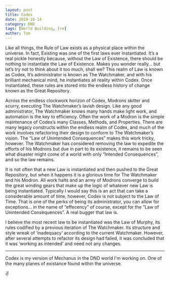 ```yaml
---
layout: post
title: Codex
date: 2019-10-14
category: DND
tags: [World Building, Ire]
auther: Tom
---
```


Like all things, the Rule of Law exists as a physical place within the universe. In fact, Existing was one of the first laws ever Instantiated. It’s a real pickle honestly because, without the Law of Existence, there should be nothing to instantiate the Law of Existence. Makes you wonder really… but let’s try not to think about it too much, shall we? This realm of Law is known as Codex, It’s administrator is known as The Watchmaker, and with his brilliant mechanical mind, he instantiates all reality within Codex. Once instantiated, these rules are stored into the endless history of change known as the Great Repository.

Across the endless clockwork horizon of Codex, Modrons skitter and scurry, executing The Watchmaker’s lavish design. Like any good administrator, The Watchmaker knows many hands make light work, and automation is the key to efficiency. Often the work of a Modron is the simple maintenance of Codex’s many Classes, Methods, and Properties. There are many legacy constructs within the endless realm of Codex, and much of the work involves refactoring their design to conform to The Watchmaker’s vision. The “Law of Unintended Consequences” makes this work tricky, however. The Watchmaker has considered removing the law to expedite the efforts of his Modrons but due in part to its existence, it remains to be seen what disaster might come of a world with only “Intended Consequences”, and so the law remains. 

It is not often that a new Law is instantiated and then pushed to the Great Repository, but when it happens it is a glorious time for The Watchmaker and his Modron. All work halts and an army of Modrons converge to build the great winding gears that make up the logic of whatever new Law is being instantiated. Typically I would say this is an act that can take a considerable amount of time, however, Codex is not subject to the Law of Time. That is one of the perks of being its administrator, you can allow for exceptions… in the name of “effecency” of course, except for the “Law of Unintended Consequences”. A real bugger that law is.   

I believe the most recent law to be instantiated was the Law of Murphy, its rules codified by a previous iteration of The Watchmaker. Its structure and style wreak of ‘inadequacy’ according to the current Watchmaker. However, after several attempts to refactor its design had failed, it was concluded that it was ‘working as intended’ and need not any changes. 

<hr>
Codex is my version of Mechanus in the DND world I'm working on. One of the many planes of existance found within the universe.

✌️
